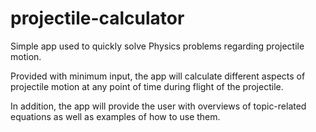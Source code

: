 # projectile-calculator
Simple app used to quickly solve Physics problems regarding projectile motion.

Provided with minimum input, the app will calculate different aspects of projectile motion at any point of time during flight of the projectile.

In addition, the app will provide the user with overviews of topic-related equations as well as examples of how to use them.
